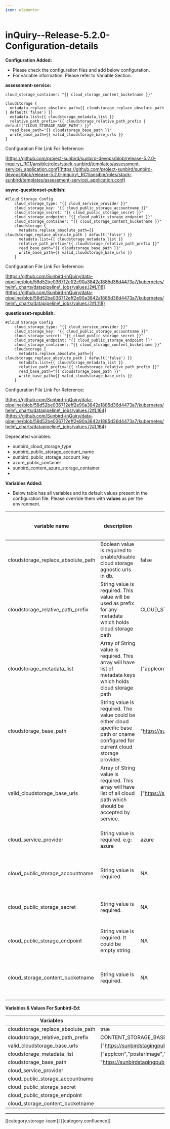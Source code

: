 ```yaml
---
icon: elementor
---
```


# inQuiry--Release-5.2.0-Configuration-details

**Configuration Added:**

* Please check the configuration files and add below configuration.
* For variable information, Please refer to Variable Section.

**assessment-service:**

```
cloud_storage_container: "{{ cloud_storage_content_bucketname }}"

cloudstorage {
  metadata.replace_absolute_path={{ cloudstorage_replace_absolute_path | default('false') }}
  metadata.list={{ cloudstorage_metadata_list }}
  relative_path_prefix="{{ cloudstorage_relative_path_prefix | default('CLOUD_STORAGE_BASE_PATH') }}"
  read_base_path="{{ cloudstorage_base_path }}"
  write_base_path={{ valid_cloudstorage_base_urls }}
}
```

Configuration File Link For Reference:

[https://github.com/project-sunbird/sunbird-devops/blob/release-5.2.0-inquiry\_RC1/ansible/roles/stack-sunbird/templates/assessment-service\_application.conf](https://github.com/project-sunbird/sunbird-devops/blob/release-5.2.0-inquiry\_RC1/ansible/roles/stack-sunbird/templates/assessment-service\_application.conf)

**async-questionset-publish:**

```
#Cloud Storage Config
    cloud_storage_type: "{{ cloud_service_provider }}"
    cloud_storage_key: "{{ cloud_public_storage_accountname }}"
    cloud_storage_secret: "{{ cloud_public_storage_secret }}"
    cloud_storage_endpoint: "{{ cloud_public_storage_endpoint }}"
    cloud_storage_container: "{{ cloud_storage_content_bucketname }}"
    cloudstorage {
      metadata.replace_absolute_path={{ cloudstorage_replace_absolute_path | default('false') }}
      metadata.list={{ cloudstorage_metadata_list }}
      relative_path_prefix="{{ cloudstorage_relative_path_prefix }}"
      read_base_path="{{ cloudstorage_base_path }}"
      write_base_path={{ valid_cloudstorage_base_urls }}
    }
```

Configuration File Link For Reference:

[https://github.com/Sunbird-inQuiry/data-pipeline/blob/58d52be036712eff2e90a3842a1885d36d4473a7/kubernetes/helm\_charts/datapipeline\_jobs/values.j2#L118](https://github.com/Sunbird-inQuiry/data-pipeline/blob/58d52be036712eff2e90a3842a1885d36d4473a7/kubernetes/helm\_charts/datapipeline\_jobs/values.j2#L118)

**questionset-republish:**

```
#Cloud Storage Config
    cloud_storage_type: "{{ cloud_service_provider }}"
    cloud_storage_key: "{{ cloud_public_storage_accountname }}"
    cloud_storage_secret: "{{ cloud_public_storage_secret }}"
    cloud_storage_endpoint: "{{ cloud_public_storage_endpoint }}"
    cloud_storage_container: "{{ cloud_storage_content_bucketname }}"
    cloudstorage {
      metadata.replace_absolute_path={{ cloudstorage_replace_absolute_path | default('false') }}
      metadata.list={{ cloudstorage_metadata_list }}
      relative_path_prefix="{{ cloudstorage_relative_path_prefix }}"
      read_base_path="{{ cloudstorage_base_path }}"
      write_base_path={{ valid_cloudstorage_base_urls }}
    }
```

Configuration File Link For Reference:

[https://github.com/Sunbird-inQuiry/data-pipeline/blob/58d52be036712eff2e90a3842a1885d36d4473a7/kubernetes/helm\_charts/datapipeline\_jobs/values.j2#L164](https://github.com/Sunbird-inQuiry/data-pipeline/blob/58d52be036712eff2e90a3842a1885d36d4473a7/kubernetes/helm\_charts/datapipeline\_jobs/values.j2#L164)

Deprecated variables:

* sunbird\_cloud\_storage\_type
* sunbird\_public\_storage\_account\_name
* sunbird\_public\_storage\_account\_key
* azure\_public\_container
* sunbird\_content\_azure\_storage\_container
*

**Variables Added:**

* Below table has all variables and its default values present in the configuration file. Please override them with **values** as per the environment.

| **variable name**                     | **description**                                                                                                                      | **Default Value Given in the Configuration File**                                       | **service/job name which uses variable**                     |
| ------------------------------------- | ------------------------------------------------------------------------------------------------------------------------------------ | --------------------------------------------------------------------------------------- | ------------------------------------------------------------ |
| cloudstorage\_replace\_absolute\_path | Boolean value is required to enable/disable cloud storage agnostic urls in db.                                                       | false                                                                                   | assessment, async-questionset-publish, questionset-republish |
| cloudstorage\_relative\_path\_prefix  | String value is required. This value will be used as prefix for any metadata which holds cloud storage path                          | CLOUD\_STORAGE\_BASE\_PATH                                                              | assessment, async-questionset-publish, questionset-republish |
| cloudstorage\_metadata\_list          | Array of String value is required. This array will have list of metadata keys which holds cloud storage path                         | \["appIcon","posterImage","artifactUrl","downloadUrl","variants","previewUrl","pdfUrl"] | assessment, async-questionset-publish, questionset-republish |
| cloudstorage\_base\_path              | String value is required. The value could be either cloud specific base path or cname configured for current cloud storage provider. | "https://sunbirddevbbpublic.blob.core.windows.net"                                      | assessment, async-questionset-publish, questionset-republish |
| valid\_cloudstorage\_base\_urls       | Array of String value is required. This array will have list of all cloud path which should be accepted by service.                  | \["https://sunbirddevbbpublic.blob.core.windows.net"]                                   | assessment, async-questionset-publish, questionset-republish |
| cloud\_service\_provider              | String value is required. e.g: azure                                                                                                 | azure                                                                                   | async-questionset-publish, questionset-republish             |
| cloud\_public\_storage\_accountname   | String value is required.                                                                                                            | NA                                                                                      | async-questionset-publish, questionset-republish             |
| cloud\_public\_storage\_secret        | String value is required.                                                                                                            | NA                                                                                      | async-questionset-publish, questionset-republish             |
| cloud\_public\_storage\_endpoint      | String value is required. It could be empty string                                                                                   | NA                                                                                      | async-questionset-publish, questionset-republish             |
| cloud\_storage\_content\_bucketname   | String value is required.                                                                                                            | NA                                                                                      | assessment, async-questionset-publish, questionset-republish |
|                                       |                                                                                                                                      |                                                                                         |                                                              |

**Variables & Values For Sunbird-Ed:**

| **Variables**                         | **Value**                                                                               |
| ------------------------------------- | --------------------------------------------------------------------------------------- |
| cloudstorage\_replace\_absolute\_path | true                                                                                    |
| cloudstorage\_relative\_path\_prefix  | CONTENT\_STORAGE\_BASE\_PATH                                                            |
| valid\_cloudstorage\_base\_urls       | \["https://sunbirdstagingpublic.blob.core.windows.net"]                                 |
| cloudstorage\_metadata\_list          | \["appIcon","posterImage","artifactUrl","downloadUrl","variants","previewUrl","pdfUrl"] |
| cloudstorage\_base\_path              | "https://sunbirdstagingpublic.blob.core.windows.net"                                    |
| cloud\_service\_provider              |                                                                                         |
| cloud\_public\_storage\_accountname   |                                                                                         |
| cloud\_public\_storage\_secret        |                                                                                         |
| cloud\_public\_storage\_endpoint      |                                                                                         |
| cloud\_storage\_content\_bucketname   |                                                                                         |

***

\[\[category.storage-team]] \[\[category.confluence]]
